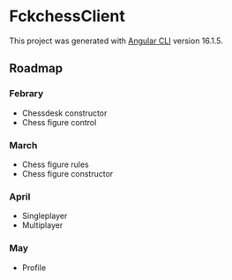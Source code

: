 # FckchessClient

This project was generated with [Angular CLI](https://github.com/angular/angular-cli) version 16.1.5.

## Roadmap
### Febrary
- Chessdesk constructor
- Chess figure control

### March
- Chess figure rules
- Chess figure constructor

### April
- Singleplayer
- Multiplayer

### May
- Profile
